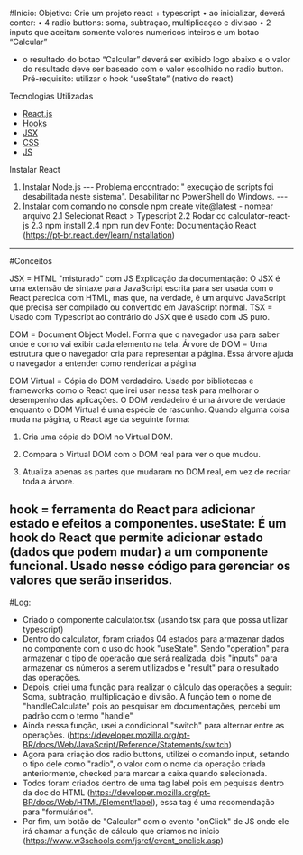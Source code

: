 #Início:
Objetivo: 
Crie um projeto react + typescript
•⁠  ⁠⁠ao inicializar, deverá conter:
•⁠  ⁠⁠4 radio buttons: soma, subtraçao, multiplicaçao e divisao
•⁠  ⁠2 inputs que aceitam somente valores numericos inteiros e um botao “Calcular”
- o resultado do botao “Calcular” deverá ser exibido logo abaixo e o valor do resultado deve ser baseado com o valor escolhido no radio button.
Pré-requisito: utilizar o hook “useState” (nativo do react)



Tecnologias Utilizadas

* [React.js](https://pt-br.reactjs.org/)
* [Hooks](https://pt-br.reactjs.org/docs/hooks-intro.html)
* [JSX](https://pt-br.reactjs.org/docs/introducing-jsx.html)
* [CSS](https://developer.mozilla.org/pt-BR/docs/Web/CSS)
* [JS](https://developer.mozilla.org/pt-BR/docs/Web/JavaScript)


Instalar React
1. Instalar Node.js
--- Problema encontrado: " execução de scripts foi desabilitada neste sistema". Desabilitar no PowerShell do Windows. ---
2. Instalar com comando no console npm create vite@latest - nomear arquivo
2.1 Selecionat React > Typescript
2.2 Rodar cd calculator-react-js
2.3 npm install
2.4 npm run dev
Fonte: Documentação React (https://pt-br.react.dev/learn/installation)
---

#Conceitos 

JSX = HTML "misturado" com JS
Explicação da documentação: O JSX é uma extensão de sintaxe para JavaScript escrita para ser usada com o React parecida com HTML, mas que, na verdade, é um arquivo JavaScript que precisa ser compilado ou convertido em JavaScript normal.
TSX = Usado com Typescript ao contrário do JSX que é usado com JS puro.

DOM = Document Object Model. Forma que o navegador usa para saber onde e como vai exibir cada elemento na tela. 
Árvore de DOM = Uma estrutura que o navegador cria para representar a página. Essa árvore ajuda o navegador a entender como renderizar a página

DOM Virtual = Cópia do DOM verdadeiro. Usado por bibliotecas e frameworks como o React que irei usar nessa task para melhorar o desempenho das aplicações. O DOM verdadeiro é uma árvore de verdade enquanto o DOM Virtual é uma espécie de rascunho. Quando alguma coisa muda na página, o React age da seguinte forma:

1. Cria uma cópia do DOM no Virtual DOM.

2. Compara o Virtual DOM com o DOM real para ver o que mudou.

3. Atualiza apenas as partes que mudaram no DOM real, em vez de recriar toda a árvore.  

hook = ferramenta do React para adicionar estado e efeitos a componentes.
useState: É um hook do React que permite adicionar estado (dados que podem mudar) a um componente funcional. Usado nesse código para gerenciar os valores que serão inseridos. 
---

#Log:
- Criado o componente calculator.tsx (usando tsx para que possa utilizar typescript)
- Dentro do calculator, foram criados 04 estados para armazenar dados no componente com o uso do hook "useState". Sendo "operation" para armazenar o tipo de operação que será realizada, dois "inputs" para armazenar os números a serem utilizados e "result" para o resultado das operações.
- Depois, criei uma função para realizar o cálculo das operações a seguir: Soma, subtração, multiplicação e divisão. A função tem o nome de "handleCalculate" pois ao pesquisar em documentações, percebi um padrão com o termo "handle"
- Ainda nessa função, usei a condicional "switch" para alternar entre as operações. (https://developer.mozilla.org/pt-BR/docs/Web/JavaScript/Reference/Statements/switch)
- Agora para criação dos radio buttons, utilizei o comando input, setando o tipo dele como "radio", o valor com o nome da operação criada anteriormente, checked para marcar a caixa quando selecionada.
- Todos foram criados dentro de uma tag label pois em pequisas dentro da doc do HTML (https://developer.mozilla.org/pt-BR/docs/Web/HTML/Element/label), essa tag é uma recomendação para "formulários". 
- Por fim, um botão de "Calcular" com o evento "onClick" de JS onde ele irá chamar a função de cálculo que criamos no início (https://www.w3schools.com/jsref/event_onclick.asp)
